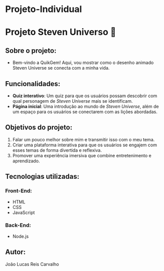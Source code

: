 # Projeto-Individual
# **Projeto Steven Universo** 🌟

## **Sobre o projeto:**

- Bem-vindo a QuikGem! Aqui, vou mostrar como o desenho animado Steven Universe se conecta com a minha vida. 

## **Funcionalidades:**

- **Quiz interativo**: Um quiz para que os usuários possam descobrir com qual personagem de *Steven Universe* mais se identificam.
- **Página inicial**: Uma introdução ao mundo de *Steven Universe*, além de um espaço para os usuários se conectarem com as lições abordadas.

## **Objetivos do projeto:**

1. Falar um pouco melhor sobre mim e transmitir isso com o meu tema.
2. Criar uma plataforma interativa para que os usuários se engajem com esses temas de forma divertida e reflexiva.
3. Promover uma experiência imersiva que combine entretenimento e aprendizado.

## **Tecnologias utilizadas:**

### **Front-End:**
- HTML
- CSS
- JavaScript

### **Back-End:**
- Node.js

## **Autor:**
João Lucas Reis Carvalho
